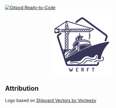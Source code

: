 [![Gitpod Ready-to-Code](https://img.shields.io/badge/Gitpod-Ready--to--Code-blue?logo=gitpod)](https://gitpod.io/#https://github.com/32leaves/werft) 

<center><img src="https://raw.githubusercontent.com/32leaves/werft/master/logo.png" width="200px"></center>

## Attribution

Logo based on [Shipyard Vectors by Vecteezy](https://www.vecteezy.com/free-vector/shipyard)